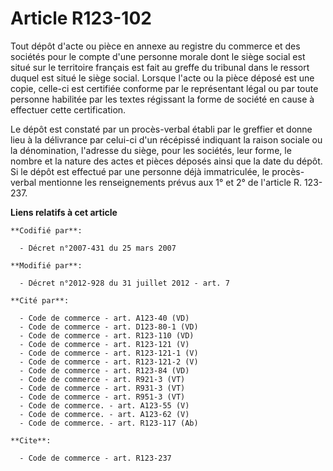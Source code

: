 # Article R123-102

Tout dépôt d'acte ou pièce en annexe au registre du commerce et des sociétés pour le compte d'une personne morale dont le
siège social est situé sur le territoire français est fait au greffe du tribunal dans le ressort duquel est situé le siège
social. Lorsque l'acte ou la pièce déposé est une copie, celle-ci est certifiée conforme par le représentant légal ou par
toute personne habilitée par les textes régissant la forme de société en cause à effectuer cette certification. 

Le dépôt est constaté par un procès-verbal établi par le greffier et donne lieu à la délivrance par celui-ci d'un récépissé
indiquant la raison sociale ou la dénomination, l'adresse du siège, pour les sociétés, leur forme, le nombre et la nature des
actes et pièces déposés ainsi que la date du dépôt. Si le dépôt est effectué par une personne déjà immatriculée, le procès-
verbal mentionne les renseignements prévus aux 1° et 2° de l'article R. 123-237.

**Liens relatifs à cet article**

	**Codifié par**:

	  - Décret n°2007-431 du 25 mars 2007

	**Modifié par**:

	  - Décret n°2012-928 du 31 juillet 2012 - art. 7

	**Cité par**:

	  - Code de commerce - art. A123-40 (VD)
	  - Code de commerce - art. D123-80-1 (VD)
	  - Code de commerce - art. R123-110 (VD)
	  - Code de commerce - art. R123-121 (V)
	  - Code de commerce - art. R123-121-1 (V)
	  - Code de commerce - art. R123-121-2 (V)
	  - Code de commerce - art. R123-84 (VD)
	  - Code de commerce - art. R921-3 (VT)
	  - Code de commerce - art. R931-3 (VT)
	  - Code de commerce - art. R951-3 (VT)
	  - Code de commerce. - art. A123-55 (V)
	  - Code de commerce. - art. A123-62 (V)
	  - Code de commerce. - art. R123-117 (Ab)

	**Cite**:

	  - Code de commerce - art. R123-237
